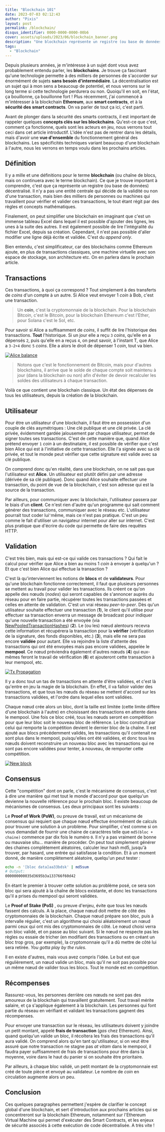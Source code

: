 ```yaml
---
title: "Blockchain 101"
date: 2023-07-03 02:12:43
author: "Pixis"
layout: post
permalink: /blockchain/
disqus_identifier: 0000-0000-0000-00b6
cover: assets/uploads/2023/06/blockchain_banner.png
description: "Une blockchain représente un registre (ou base de données) décentralisé. Il n'y a pas une entité centrale qui décide de la validité ou non d'une transaction, mais bien des milliers de personnes ou machines qui travaillent pour vérifier et valider ces transactions, le tout étant régit par des règles et concepts mathématiques bien précis."
tags:
  - "Blockchain"
---
```



Depuis plusieurs années, je m'intéresse à un sujet dont vous avez probablement entendu parler, les **blockchains**. Je trouve ça fascinant qu'une technologie permette à des milliers de personnes de s'accorder sur énormément de sujets **sans besoin d'intermédiaire**. La décentralisation est un sujet qui à mon sens a beaucoup de potentiel, et nous verrons sur le long terme si cette technologie perdurera ou non. Quoiqu'il en soit, en l'état, ça bouillonne, ça bouillonne fort ! Plus récemment, j'ai commencé à m'intéresser à la blockchain **Ethereum**, aux **smart contracts**, et à la **sécurité des smart contracts**. On va parler de tout ça ici, c'est parti.

<!--more-->

Avant de plonger dans la sécurité des smarts contracts, il est important de rappeler quelques **concepts clés sur les blockchains**. Qu'est-ce que c'est, comment ça fonctionne, quels sont les acteurs en jeu, nous verrons tout ceci dans cet article introductif. L'idée n'est pas de rentrer dans les détails, mais d'avoir une **vue d'ensemble** du fonctionnement général des blockchains. Les spécificités techniques variant beaucoup d'une blockchain à l'autre, nous les verrons en temps voulu dans les prochains articles.

## Définition

Il y a mille et une définitions pour le terme **blockchain** (ou chaîne de blocs, mais on continuera avec le terme blockchain). Ce que je trouve important à comprendre, c'est que ça représente un registre (ou base de données) décentralisé. Il n'y a pas une entité centrale qui décide de la validité ou non d'une transaction, mais bien des milliers de personnes ou machines qui travaillent pour vérifier et valider ces transactions, le tout étant régit par des règles et concepts mathématiques.

Finalement, on peut simplifier une blockchain en imaginant que c'est un immense tableau Excel dans lequel il est possible d'ajouter des lignes, les unes à la suite des autres. Il est également possible de lire l'intégralité du fichier Excel, depuis sa création. Cependant, il n'est pas possible d'aller modifier une ligne déjà écrite et validée. C'est du _append only_.

Bien entendu, c'est simplificateur, car des blockchains comme Ethereum ajoute, en plus de transactions classiques, une machine virtuelle avec son espace de stockage, son architecture etc. On en parlera dans le prochain article.

## Transactions

Ces transactions, à quoi ça correspond ? Tout simplement à des transferts de _coins_ d'un compte à un autre. Si Alice veut envoyer 1 _coin_ à Bob, c'est une transaction.

> Un **coin**, c'est la cryptomonnaie de la blockchain. Pour la blockchain Bitcoin, c'est le Bitcoin, pour la blockchain Ethereum c'est l'Ether, pour Solana c'est le Sol, etc.

Pour savoir si Alice a suffisamment de _coins_, il suffit de lire l'historique des transactions. **Tout** l'historique. Si un jour elle a reçu `3` _coins_, qu'elle en a dépensés `2`, puis qu'elle en a reçus `4`, on peut savoir, à l'instant T, que Alice a `3-2+4` donc `5` _coins_. Elle a alors le droit de dépenser 1 _coin_, tout va bien.

[![Alice balance](/assets/uploads/2023/06/alice_balance.png)](/assets/uploads/2023/06/alice_balance.png)

> Notons que c'est le fonctionnement de Bitcoin, mais pour d'autres blockchains, il arrive que le solde de chaque compte soit maintenu à jour (dans la blockchain ou non) afin d'éviter de devoir recalculer les soldes des utilisateurs à chaque transaction.

Voilà ce que contient une blockchain classique. Un état des dépenses de tous les utilisateurs, depuis la création de la blockchain.

## Utilisateur

Pour être un utilisateur d'une blockchain, il faut être en possession d'un couple de clés asymétriques : Une clé publique et une clé privée. La clé privée, évidemment gardée jalousement par chaque utilisateur, permet de signer toutes ses transactions. C'est de cette manière que, quand Alice prétend envoyer `1` _coin_ à un destinataire, il est possible de vérifier que c'est bien Alice qui est à l'initiative de cette transaction. Elle l'a signée avec sa clé privée, et tout le monde peut vérifier que cette signature est valide avec sa clé publique.

On comprend donc qu'en réalité, dans une blockchain, on ne sait pas que l'utilisateur est **Alice**. Un utilisateur est plutôt défini par une adresse (dérivée de sa clé publique). Donc quand Alice souhaite effectuer une transaction, du point de vue de la blockchain, c'est son adresse qui est la source de la transaction.

Par ailleurs, pour communiquer avec la blockchain, l'utilisateur passera par le biais d'un **client**. Ce n'est rien d'autre qu'un programme qui sait comment générer des transactions, communiquer avec le réseau etc. L'utilisateur pourrait tout coder lui⁻même, mais ce n'est pas pratique. C'est un peu comme le fait d'utiliser un navigateur internet pour aller sur internet. C'est plus pratique que d'écrire du code qui permette de faire des requêtes HTTP.

## Validation

C'est très bien, mais qui est-ce qui valide ces transactions ? Qui fait le calcul pour vérifier que Alice a bien au moins 1 _coin_ à envoyer à quelqu'un ? Et que c'est bien Alice qui effectue la transaction ?

C'est là qu'interviennent les notions de **blocs** et de **validateurs**. Pour qu'une blockchain fonctionne correctement, il faut que plusieurs personnes se mettent au travail pour valider les transactions. Ils créent ce qu'on appelle des nœuds (_nodes_) qui seront capables de s'annoncer auprès du réseau pour en faire partie, récupérer toutes les transactions passées et celles en attente de validation. C'est un vrai réseau _peer-to-peer_. Dès qu'un utilisateur souhaite effectuer une transaction (**1**), le client qu'il utilise pour effectuer sa transaction enverra un message de broadcast pour indiquer qu'une nouvelle transaction a été envoyée (via [NewPooledTransactionHashes](https://eips.ethereum.org/EIPS/eip-2464)) (**2**). Le (ou les) nœud alentours recevra cette information et récupérera la transaction pour la **vérifier** (vérification de la signature, des fonds disponibles, etc.) (**3**), mais elle ne sera pas encore **validée** pour autant. Elle va rejoindre la liste d'attente des transactions qui ont été envoyées mais pas encore validées, appelée le **mempool**. Ce nœud préviendra également d'autres nœuds (**4**) qui eux-mêmes feront le travail de vérification (**6**) et ajouteront cette transaction à leur mempool, etc.

[![Tx Propagation](/assets/uploads/2023/06/tx_propagation.png)](/assets/uploads/2023/06/tx_propagation.png)

Il y a donc tout un tas de transactions en attente d'être validées, et c'est là qu'entre en jeu la magie de la blockchain. En effet, il va falloir valider des transactions, et que tous les nœuds du réseau se mettent d'accord sur les transactions validées, et l'ordre dans lequel elles sont validées.

Chaque nœud crée alors un bloc, dont la taille est limitée (cette limite diffère d'une blockchain à l'autre) en choisissant des transactions en attente dans le mempool. Une fois ce bloc créé, tous les nœuds seront en compétition pour que leur bloc soit le nouveau bloc de référence. Le bloc construit par celui qui remporte la compétition devient le dernier bloc de la chaîne. Il est ajouté aux blocs précédemment validés, les transactions qu'il contenait ne sont plus dans le mempool, puisqu'elles ont été validées, et donc tous les nœuds doivent reconstruire un nouveau bloc avec les transactions qui ne sont pas encore validées pour tenter, à nouveau, de remporter cette compétition.

[![New block](/assets/uploads/2023/06/blockchain_new_block.png)](/assets/uploads/2023/06/blockchain_new_block.png)


## Consensus

Cette "compétition" dont on parle, c'est le mécanisme de consensus, c'est à dire une manière qui met tout le monde d'accord pour que quelqu'un devienne la nouvelle référence pour le prochain bloc. Il existe beaucoup de mécanismes de consensus. Les deux principaux sont les suivants :

Le **Proof of Work (PoW)**, ou preuve de travail, est un mécanisme de consensus qui requiert que chaque nœud effectue énormément de calculs pour trouver une solution à un problème. Pour simplifier, c'est comme si on vous demandait de fournir une chaine de caractères telle que `md5(bloc + chaine)` commence par dix fois le numéro `0`. Il n'y a pas vraiment de bonne ou mauvaise situ... manière de procéder. On peut tout simplement générer des chaines complètement aléatoires, calculer leur hash md5, jusqu'à trouver, par hasard, une entrée qui satisfasse la condition. Et à un moment donné, de manière complètement aléatoire, quelqu'un peut tester :

```bash
echo -n '[bloc data]aa33bdsk' | md5sum
# Output:
000000000035d3695b3a133766f60d42
```

En étant le premier à trouver cette solution au problème posé, ce sera son bloc qui sera ajouté à la chaîne de blocs existante, et donc les transactions qu'il a prises du mempool qui seront validées.

Le **Proof of Stake (PoS)** , ou preuve d'enjeu, évite que tous les nœuds fassent des calculs. A la place, chaque nœud doit mettre de côté des cryptomonnaies de la blockchain. Chaque nœud prépare son bloc, puis à intervalle régulier, c'est un algorithme qui choisi aléatoirement un nœud parmi ceux qui ont mis des cryptomonnaies de côté. Le nœud choisi verra son bloc validé, et on passe au bloc suivant. Si le nœud ne respecte pas les règles ou essaie de tricher (en modifiant des transactions ou en créant un bloc trop gros, par exemple), la cryptomonnaie qu'il a dû mettre de côté lui sera retirée. _You gotta play by the rules_.

Il en existe d'autres, mais vous avez compris l'idée. Le but est que régulièrement, un nœud valide un bloc, mais qu'il ne soit pas possible pour un même nœud de valider tous les blocs. Tout le monde est en compétition.


## Récompenses

Rassurez-vous, les personnes derrière ces nœuds ne sont pas des amoureux de la blockchain qui travaillent gratuitement. Tout travail mérite salaire, et ça s'applique également à la blockchain. Les personnes qui font partie du réseau en vérifiant et validant les transactions gagnent des récompenses.

Pour envoyer une transaction sur le réseau, les utilisateurs doivent y joindre un petit montant, appelé **frais de transaction** (_gas_ chez Ethereum). Ainsi, quand quelqu'un valide un bloc, il récoltera les frais des transactions qu'il aura validé. On comprend alors qu'en tant qu'utilisateur, si on veut être assuré que notre transaction ne stagne pas _at vitam_ dans le mempool, il faudra payer suffisamment de frais de transactions pour être dans la moyenne, voire dans le haut du panier si on souhaite être prioritaire.

Par ailleurs, à chaque bloc validé, un petit montant de la cryptomonnaie est créé de toute pièce et envoyé au validateur. Le nombre de _coin_ en circulation augmente alors un peu.

## Conclusion

Ces quelques paragraphes permettent j'espère de clarifier le concept global d'une blockchain, et sert d'introduction aux prochains articles qui se concentreront sur la blockchain Ethereum, notamment sur l'Ethereum Virtual Machine qui permet d'exécuter des Smart Contracts, et les enjeux de sécurité associés à cette exécution de code décentralisée. A très vite !
